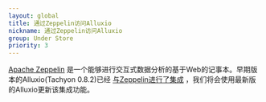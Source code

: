 ```yaml
---
layout: global
title: 通过Zeppelin访问Alluxio
nickname: 通过Zeppelin访问Alluxio
group: Under Store
priority: 3
---
```


[Apache Zeppelin](http://zeppelin-project.org/) 是一个能够进行交互式数据分析的基于Web的记事本。早期版本的Alluxio(Tachyon 0.8.2)已经
[与Zeppelin进行了集成](https://github.com/apache/incubator-zeppelin/blob/master/docs/interpreter/tachyon.md)  ，我们将会使用最新版的Alluxio更新该集成功能。
